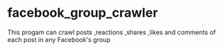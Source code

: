 # facebook_group_crawler
This progam can crawl posts ,reactions ,shares ,likes and comments of each post in any Facebook's group
